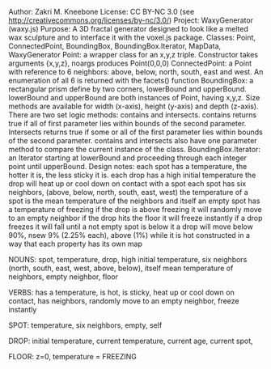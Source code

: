 Author: Zakri M. Kneebone
License: CC BY-NC 3.0 (see http://creativecommons.org/licenses/by-nc/3.0/)
Project: WaxyGenerator (waxy.js)
Purpose: A 3D fractal generator designed to look like a melted wax sculpture and
to interface it with the voxel.js package.
Classes: Point, ConnectedPoint, BoundingBox, BoundingBox.Iterator,
MapData, WaxyGenerator
Point: a wrapper class for an x,y,z triple. Constructor takes arguments {x,y,z},
noargs produces Point(0,0,0)
ConnectedPoint: a Point with reference to 6 neighbors: above, below, north,
south, east and west. An enumeration of all 6 is returned with the facets() 
function
BoundingBox: a rectangular prism define by two corners, lowerBound and upperBound.
lowerBound and upperBound are both instances of Point, having x,y,z. Size methods
are available for width (x-axis), height (y-axis) and depth (z-axis). There are
two set logic methods: contains and intersects. contains returns true if all of
first parameter lies within bounds of the second parameter. Intersects returns
true if some or all of the first parameter lies within bounds of the second parameter.
contains and intersects also have one parameter method to compare the current
instance of the class.
BoundingBox.Iterator: an Iterator starting at lowerBound and proceeding through
each integer point until upperBound.
Design notes:
each spot has a temperature, the hotter it is, the less sticky it is.
each drop has a high initial temperature
the drop will heat up or cool down on contact with a spot
each spot has six neighbors, (above, below, north, south, east, west) 
the temperature of a spot is the mean temperature of the neighbors and itself
an empty spot has a temperature of freezing
if the drop is above freezing it will randomly move to an empty neighbor
if the drop hits the floor it will freeze instantly
if a drop freezes it will fall until a not empty spot is below it
a drop will move below 90%, nsew 9% (2.25% each), above (1%) while it is hot
constructed in a way that each property has its own map

NOUNS: spot, temperature, drop, high initial temperature, 
six neighbors (north, south, east, west, above, below), itself
mean temperature of neighbors, empty neighbor, floor

VERBS: has a temperature, is hot, is sticky, heat up or cool down on contact,
has neighbors, randomly move to an empty neighbor, freeze instantly

SPOT: temperature, six neighbors, empty, self

DROP: initial temperature, current temperature, current age, current spot,

FLOOR: z=0, temperature = FREEZING
